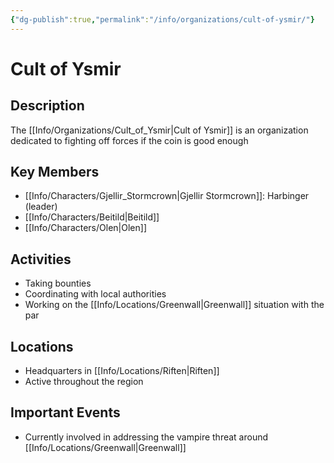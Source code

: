 ```yaml
---
{"dg-publish":true,"permalink":"/info/organizations/cult-of-ysmir/"}
---
```


# Cult of Ysmir

## Description
The [[Info/Organizations/Cult_of_Ysmir\|Cult of Ysmir]] is an organization dedicated to fighting off forces if the coin is good enough

## Key Members
- [[Info/Characters/Gjellir_Stormcrown\|Gjellir Stormcrown]]: Harbinger (leader)
- [[Info/Characters/Beitild\|Beitild]]
- [[Info/Characters/Olen\|Olen]]

## Activities
- Taking bounties
- Coordinating with local authorities
- Working on the [[Info/Locations/Greenwall\|Greenwall]] situation with the par

## Locations
- Headquarters in [[Info/Locations/Riften\|Riften]]
- Active throughout the region

## Important Events
- Currently involved in addressing the vampire threat around [[Info/Locations/Greenwall\|Greenwall]]